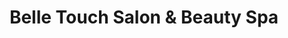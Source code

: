 ---
title: "Belle Touch Salon & Beauty Spa"
url: /los-banos/belle-touch-salon-und-beauty-spa/
shop: Kosmetik
---